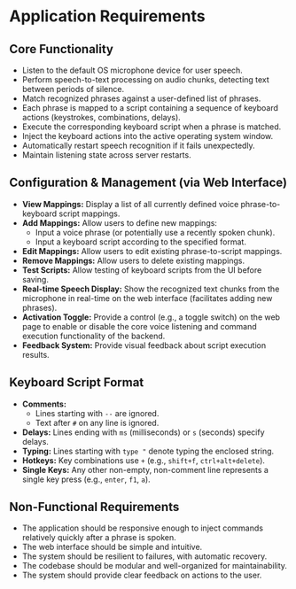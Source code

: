 # Application Requirements

## Core Functionality
- Listen to the default OS microphone device for user speech.
- Perform speech-to-text processing on audio chunks, detecting text between periods of silence.
- Match recognized phrases against a user-defined list of phrases.
- Each phrase is mapped to a script containing a sequence of keyboard actions (keystrokes, combinations, delays).
- Execute the corresponding keyboard script when a phrase is matched.
- Inject the keyboard actions into the active operating system window.
- Automatically restart speech recognition if it fails unexpectedly.
- Maintain listening state across server restarts.

## Configuration & Management (via Web Interface)
- **View Mappings:** Display a list of all currently defined voice phrase-to-keyboard script mappings.
- **Add Mappings:** Allow users to define new mappings:
    - Input a voice phrase (or potentially use a recently spoken chunk).
    - Input a keyboard script according to the specified format.
- **Edit Mappings:** Allow users to edit existing phrase-to-script mappings.
- **Remove Mappings:** Allow users to delete existing mappings.
- **Test Scripts:** Allow testing of keyboard scripts from the UI before saving.
- **Real-time Speech Display:** Show the recognized text chunks from the microphone in real-time on the web interface (facilitates adding new phrases).
- **Activation Toggle:** Provide a control (e.g., a toggle switch) on the web page to enable or disable the core voice listening and command execution functionality of the backend.
- **Feedback System:** Provide visual feedback about script execution results.

## Keyboard Script Format
- **Comments:**
    - Lines starting with `--` are ignored.
    - Text after `#` on any line is ignored.
- **Delays:** Lines ending with `ms` (milliseconds) or `s` (seconds) specify delays.
- **Typing:** Lines starting with `type "` denote typing the enclosed string.
- **Hotkeys:** Key combinations use `+` (e.g., `shift+f`, `ctrl+alt+delete`).
- **Single Keys:** Any other non-empty, non-comment line represents a single key press (e.g., `enter`, `f1`, `a`).

## Non-Functional Requirements
- The application should be responsive enough to inject commands relatively quickly after a phrase is spoken.
- The web interface should be simple and intuitive.
- The system should be resilient to failures, with automatic recovery.
- The codebase should be modular and well-organized for maintainability.
- The system should provide clear feedback on actions to the user.
